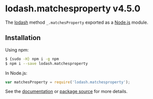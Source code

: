 # lodash.matchesproperty v4.5.0

The [lodash](https://lodash.com/) method `_.matchesProperty` exported as a [Node.js](https://nodejs.org/) module.

## Installation

Using npm:
```bash
$ {sudo -H} npm i -g npm
$ npm i --save lodash.matchesproperty
```

In Node.js:
```js
var matchesProperty = require('lodash.matchesproperty');
```

See the [documentation](https://lodash.com/docs#matchesProperty) or [package source](https://github.com/lodash/lodash/blob/4.5.0-npm-packages/lodash.matchesproperty) for more details.
